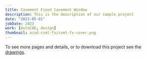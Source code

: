 ```yaml
---
title: Casement Fixed Casement Window
description: This is the description of our sample project
date: "2023-05-01"
jobDate: 2023
work: [AutoCAD, design]
thumbnail: acad-csmt-fx/csmt-fx-cover.png
---
```


To see more pages and details, or to download this project see the [drawings](Csmt-FX-Csmt.pdf
"drawings").
